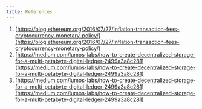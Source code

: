 ```yaml
---
title: References
---
```


1. [https://blog.ethereum.org/2016/07/27/inflation-transaction-fees-cryptocurrency-monetary-policy/](https://blog.ethereum.org/2016/07/27/inflation-transaction-fees-cryptocurrency-monetary-policy/)
2. [https://medium.com/lumos-labs/how-to-create-decentralized-storage-for-a-multi-petabyte-digital-ledger-2499a3a8c281](https://medium.com/lumos-labs/how-to-create-decentralized-storage-for-a-multi-petabyte-digital-ledger-2499a3a8c281)
3. [https://medium.com/lumos-labs/how-to-create-decentralized-storage-for-a-multi-petabyte-digital-ledger-2499a3a8c281](https://medium.com/lumos-labs/how-to-create-decentralized-storage-for-a-multi-petabyte-digital-ledger-2499a3a8c281)
